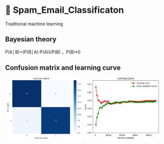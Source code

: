 # 🤖 Spam_Email_Classificaton

Traditional machine learning

## Bayesian theory

P(A│B)=(P(B│A)·P(A))/P(B) ，P(B)≠0

## Confusion matrix and learning curve

<div style="display: flex; justify-content: space-around;">
  <img src="./img/MulNB1.png" alt="混淆矩阵" style="width: 48%;">
  <img src="./img/MulNB4.png" alt="学习曲线" style="width: 48%;">
</div>
